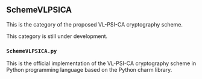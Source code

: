 ## SchemeVLPSICA

This is the category of the proposed VL-PSI-CA cryptography scheme. 

This category is still under development. 

### ``SchemeVLPSICA.py``

This is the official implementation of the VL-PSI-CA cryptography scheme in Python programming language based on the Python charm library. 
